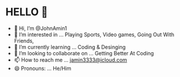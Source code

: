  # HELLO 👋
- 👋 Hi, I’m @JohnAmin1
- 👀 I’m interested in ... Playing Sports, Video games, Going Out With Friends, 
- 🌱 I’m currently learning ... Coding & Desinging
- 💞️ I’m looking to collaborate on ... Getting Better At Coding
- 📫 How to reach me ... jamin3333@icloud.com
- 😄 Pronouns: ... He/Him


  
<!---
JohnAmin1/JohnAmin1 is a ✨ special ✨ repository because its `README.md` (this file) appears on your GitHub profile.
You can click the Preview link to take a look at your changes.
--->

